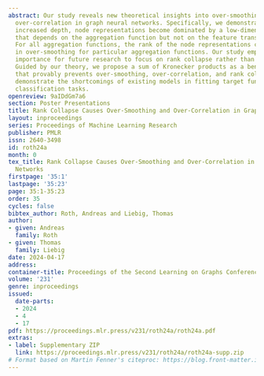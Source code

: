 ```yaml
---
abstract: Our study reveals new theoretical insights into over-smoothing and feature
  over-correlation in graph neural networks. Specifically, we demonstrate that with
  increased depth, node representations become dominated by a low-dimensional subspace
  that depends on the aggregation function but not on the feature transformations.
  For all aggregation functions, the rank of the node representations collapses, resulting
  in over-smoothing for particular aggregation functions. Our study emphasizes the
  importance for future research to focus on rank collapse rather than over-smoothing.
  Guided by our theory, we propose a sum of Kronecker products as a beneficial property
  that provably prevents over-smoothing, over-correlation, and rank collapse. We empirically
  demonstrate the shortcomings of existing models in fitting target functions of node
  classification tasks.
openreview: 9aIDdGm7a6
section: Poster Presentations
title: Rank Collapse Causes Over-Smoothing and Over-Correlation in Graph Neural Networks
layout: inproceedings
series: Proceedings of Machine Learning Research
publisher: PMLR
issn: 2640-3498
id: roth24a
month: 0
tex_title: Rank Collapse Causes Over-Smoothing and Over-Correlation in Graph Neural
  Networks
firstpage: '35:1'
lastpage: '35:23'
page: 35:1-35:23
order: 35
cycles: false
bibtex_author: Roth, Andreas and Liebig, Thomas
author:
- given: Andreas
  family: Roth
- given: Thomas
  family: Liebig
date: 2024-04-17
address:
container-title: Proceedings of the Second Learning on Graphs Conference
volume: '231'
genre: inproceedings
issued:
  date-parts:
  - 2024
  - 4
  - 17
pdf: https://proceedings.mlr.press/v231/roth24a/roth24a.pdf
extras:
- label: Supplementary ZIP
  link: https://proceedings.mlr.press/v231/roth24a/roth24a-supp.zip
# Format based on Martin Fenner's citeproc: https://blog.front-matter.io/posts/citeproc-yaml-for-bibliographies/
---
```

